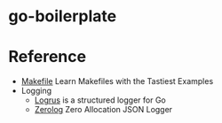 # go-boilerplate

# Reference

- [Makefile] Learn Makefiles with the Tastiest Examples
- Logging
  - [Logrus] is a structured logger for Go
  - [Zerolog] Zero Allocation JSON Logger

[//]: # (These are reference links used in the body of this note and get stripped out when the markdown processor does its job. There is no need to format nicely because it shouldn't be seen. Thanks SO - http://stackoverflow.com/questions/4823468/store-comments-in-markdown-syntax)

  [Logrus]: https://github.com/sirupsen/logrus
  [Makefile]: https://makefiletutorial.com
  [Zerolog]: https://github.com/rs/zerolog
